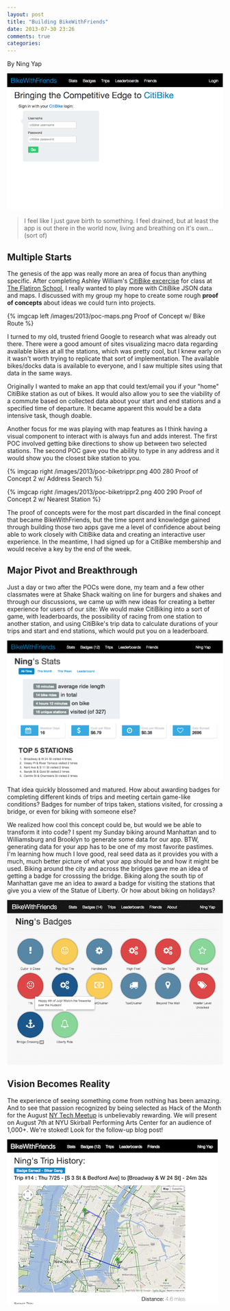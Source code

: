 ```yaml
---
layout: post
title: "Building BikeWithFriends"
date: 2013-07-30 23:26
comments: true
categories:
---
```


By Ning Yap

![BikeWithFriends](/images/2013/bwf-login.png)

> I feel like I just gave birth to something. I feel drained, but at least the app is out there in the world now, living and breathing on it's own… (sort of)

## Multiple Starts

The genesis of the app was really more an area of focus than anything specific. After completing Ashley William's [CitiBike excercise](https://github.com/ashleygwilliams/student-citibike) for class at [The Flatiron School](http://flatironschool.com), I really wanted to play more with CitiBike JSON data and maps. I discussed with my group my hope to create some rough **proof of concepts** about ideas we could turn into projects.

{% imgcap left /images/2013/poc-maps.png Proof of Concept w/ Bike Route %}

I turned to my old, trusted friend Google to research what was already out there. There were a good amount of sites visualizing macro data regarding available bikes at all the stations, which was pretty cool, but I knew early on it wasn't worth trying to replicate that sort of implementation. The available bikes/docks data is available to everyone, and I saw multiple sites using that data in the same ways.

Originally I wanted to make an app that could text/email you if your "home" CitiBike station as out of bikes. It would also allow you to see the viability of a commute based on collected data about your start and end stations and a specified time of departure. It became apparent this would be a data intensive task, though doable.

Another focus for me was playing with map features as I think having a visual component to interact with is always fun and adds interest. The first POC involved getting bike directions to show up between two selected stations. The second POC gave you the ability to type in any address and it would show you the closest bike station to you.

{% imgcap right /images/2013/poc-biketrippr.png 400 280 Proof of Concept 2 w/ Address Search %}

{% imgcap right /images/2013/poc-biketrippr2.png 400 290 Proof of Concept 2 w/ Nearest Station %}

The proof of concepts were for the most part discarded in the final concept that became BikeWithFriends, but the time spent and knowledge gained through building those two apps gave me a level of confidence about being able to work closely with CitiBike data and creating an interactive user experience. In the meantime, I had signed up for a CitiBike membership and would receive a key by the end of the week.

## Major Pivot and Breakthrough

Just a day or two after the POCs were done, my team and a few other classmates were at Shake Shack waiting on line for burgers and shakes and through our discussions, we came up with new ideas for creating a better experience for users of our site: We would make CitiBiking into a sort of game, with leaderboards, the possibility of racing from one station to another station, and using CitiBike's trip data to calculate durations of your trips and start and end stations, which would put you on a leaderboard.

![BikeWithFriends](/images/2013/bwf-stats.png)

That idea quickly blossomed and matured. How about awarding badges for completing different kinds of trips and meeting certain game-like conditions? Badges for number of trips taken, stations visited, for crossing a bridge, or even for biking with someone else?

We realized how cool this concept could be, but would we be able to transform it into code? I spent my Sunday biking around Manhattan and to Williamsburg and Brooklyn to generate some data for our app. BTW, generating data for your app has to be one of my most favorite pastimes. I'm learning how much I love good, real seed data as it provides you with a much, much better picture of what your app should be and how it might be used. Biking around the city and across the bridges gave me an idea of getting a badge for crosssing the bridge. Biking along the south tip of Manhattan gave me an idea to award a badge for visiting the stations that give you a view of the Statue of Liberty. Or how about biking on holidays?

![BikeWithFriends](/images/2013/bwf-badges.png)

## Vision Becomes Reality

The experience of seeing something come from nothing has been amazing. And to see that passion recognized by being selected as Hack of the Month for the August [NY Tech Meetup](http://nytm.org/events/meetup/august-7-2013-nytm) is unbelievably rewarding. We will present on August 7th at NYU Skirball Performing Arts Center for an audience of 1,000+. We're stoked! Look for the follow-up blog post!

![BikeWithFriends](/images/2013/bwf-maps.png)